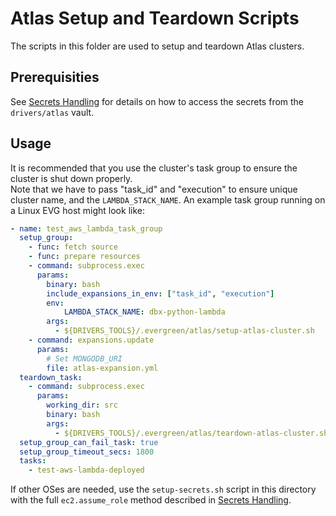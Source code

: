# Atlas Setup and Teardown Scripts

The scripts in this folder are used to setup and teardown Atlas clusters.

## Prerequisities

See [Secrets Handling](../secrets_handling/README.md) for details on how to access the secrets 
from the `drivers/atlas` vault.

## Usage

It is recommended that you use the cluster's task group to ensure the cluster is shut down properly.  
Note that we have to pass "task_id" and "execution" to ensure unique cluster name,
and the `LAMBDA_STACK_NAME`.
An example task group running on a Linux EVG host might look like:

```yaml
- name: test_aws_lambda_task_group
  setup_group:
    - func: fetch source
    - func: prepare resources
    - command: subprocess.exec
      params:
        binary: bash
        include_expansions_in_env: ["task_id", "execution"]
        env:
            LAMBDA_STACK_NAME: dbx-python-lambda
        args:
          - ${DRIVERS_TOOLS}/.evergreen/atlas/setup-atlas-cluster.sh
    - command: expansions.update
      params:
        # Set MONGODB_URI
        file: atlas-expansion.yml
  teardown_task:
    - command: subprocess.exec
      params:
        working_dir: src
        binary: bash
        args:
          - ${DRIVERS_TOOLS}/.evergreen/atlas/teardown-atlas-cluster.sh
  setup_group_can_fail_task: true
  setup_group_timeout_secs: 1800
  tasks:
    - test-aws-lambda-deployed
```

If other OSes are needed, use the `setup-secrets.sh` script in this directory with the full `ec2.assume_role`
method described in [Secrets Handling](../secrets_handling/README.md).